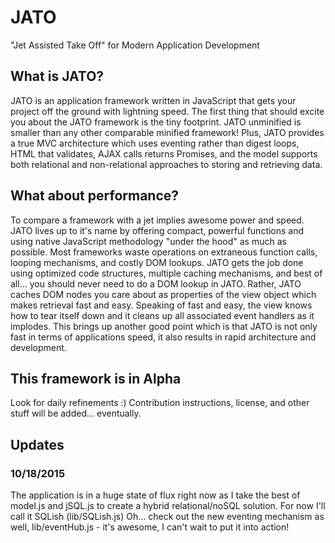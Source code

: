 # JATO
"Jet Assisted Take Off" for Modern Application Development

## What is JATO?
JATO is an application framework written in JavaScript that gets your project off the ground with lightning speed. The first thing that should excite you about the JATO framework is the tiny footprint.  JATO unminified is smaller than any other comparable minified framework!  Plus, JATO provides a true MVC architecture which uses eventing rather than digest loops, HTML that validates, AJAX calls returns Promises, and the model supports both relational and non-relational approaches to storing and retrieving data.

## What about performance?
To compare a framework with a jet implies awesome power and speed.  JATO lives up to it's name by offering compact, powerful functions and using native JavaScript methodology "under the hood" as much as possible. Most frameworks waste operations on extraneous function calls, looping mechanisms, and costly DOM lookups.  JATO gets the job done using optimized code structures, multiple caching mechanisms, and best of all... you should never need to do a DOM lookup in JATO.  Rather, JATO caches DOM nodes you care about as properties of the view object which makes retrieval fast and easy.  Speaking of fast and easy, the view knows how to tear itself down and it cleans up all associated event handlers as it implodes.  This brings up another good point which is that JATO is not only fast in terms of applications speed, it also results in rapid architecture and development.

## This framework is in Alpha
Look for daily refinements :)
Contribution instructions, license, and other stuff will be added... eventually.

## Updates
### 10/18/2015
The application is in a huge state of flux right now as I take the best of model.js and jSQL.js to create a hybrid
relational/noSQL solution. For now I'll call it SQLish (lib/SQLish.js)
Oh... check out the new eventing mechanism as well, lib/eventHub.js - it's awesome, I can't wait to put it into action!